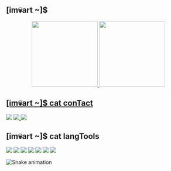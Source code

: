 ## [im💀art ~]$
<div align="center">
  <a href="https://github.com/iyamnabeen">
  <img height="180em" src="https://github-readme-stats.vercel.app/api?username=iyamnabeen&show_icons=true&theme=dracula&include_all_commits=true&count_private=true"/>
  <img height="180em" src="https://github-readme-stats.vercel.app/api/top-langs/?username=iyamnabeen&layout=compact&langs_count=7&theme=dracula"/>
    </div>
  
  ## [im💀art ~]$ cat conTact
 
<div> 
  <a href = "mail at: imnabeen01@gmail.com"><img src="https://img.shields.io/badge/-Gmail-%23333?style=for-the-badge&logo=gmail&logoColor=white" target="_blank"></a> 
  <a href="https://www.archlinux.org/" target="_blank" rel="noreferrer">
    <a href="https://twitter.com/Nabeen0x01">
  <img src="https://img.shields.io/badge/Twitter-1DA1F2?style=for-the-badge&logo=twitter&logoColor=white">
</a> 
<a href="https://reddit.com/u/Nabeen0x01">
  <img src="https://img.shields.io/badge/Reddit-FF4500?style=for-the-badge&logo=reddit&logoColor=white">
</a> 
   
## [im💀art ~]$ cat langTools
![](https://img.shields.io/badge/C-00599C?style=for-the-badge&logo=c&logoColor=white)
![](https://img.shields.io/badge/Go-00ADD8?style=for-the-badge&logo=go&logoColor=white)
![](https://img.shields.io/badge/Rust-black?style=for-the-badge&logo=rust&logoColor=#E57324)
![](https://img.shields.io/badge/Artix_Linux-10A0CC?style=for-the-badge&logo=artix-linux&logoColor=white)
![](https://img.shields.io/badge/VIM-%2311AB00.svg?&style=for-the-badge&logo=vim&logoColor=white)
![](https://img.shields.io/badge/Docker-2CA5E0?style=for-the-badge&logo=docker&logoColor=white)
![](https://img.shields.io/badge/Git-F05032?style=for-the-badge&logo=git&logoColor=white)
 
  ![Snake animation](https://github.com/Iyamnabeen/C_programs/blob/main/github-contribution-grid-snake.svg)
  
</div>
